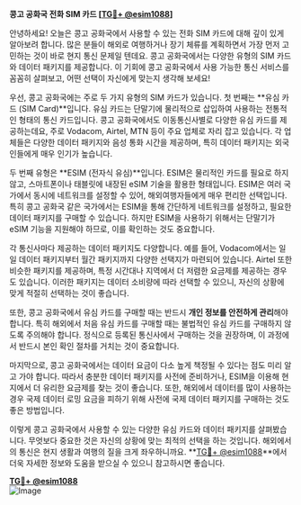 **콩고 공화국 전화 SIM 카드 [[TG💪+ @esim1088](https://t.me/s/esim1088)]**

안녕하세요! 오늘은 콩고 공화국에서 사용할 수 있는 전화 SIM 카드에 대해 깊이 있게 알아보려 합니다. 많은 분들이 해외로 여행하거나 장기 체류를 계획하면서 가장 먼저 고민하는 것이 바로 현지 통신 문제일 텐데요. 콩고 공화국에서는 다양한 유형의 SIM 카드와 데이터 패키지를 제공합니다. 이 기회에 콩고 공화국에서 사용 가능한 통신 서비스를 꼼꼼히 살펴보고, 어떤 선택이 자신에게 맞는지 생각해 보세요!

우선, 콩고 공화국에는 주로 두 가지 유형의 SIM 카드가 있습니다. 첫 번째는 **유심 카드 (SIM Card)**입니다. 유심 카드는 단말기에 물리적으로 삽입하여 사용하는 전통적인 형태의 통신 카드입니다. 콩고 공화국에서도 이동통신사별로 다양한 유심 카드를 제공하는데요, 주로 Vodacom, Airtel, MTN 등이 주요 업체로 자리 잡고 있습니다. 각 업체들은 다양한 데이터 패키지와 음성 통화 시간을 제공하며, 특히 데이터 패키지는 외국인들에게 매우 인기가 높습니다.

두 번째 유형은 **ESIM (전자식 유심)**입니다. ESIM은 물리적인 카드를 필요로 하지 않고, 스마트폰이나 태블릿에 내장된 eSIM 기술을 활용한 형태입니다. ESIM은 여러 국가에서 동시에 네트워크를 설정할 수 있어, 해외여행자들에게 매우 편리한 선택입니다. 특히 콩고 공화국 같은 국가에서는 ESIM을 통해 간단하게 네트워크를 설정하고, 필요한 데이터 패키지를 구매할 수 있습니다. 하지만 ESIM을 사용하기 위해서는 단말기가 eSIM 기능을 지원해야 하므로, 이를 확인하는 것도 중요합니다.

각 통신사마다 제공하는 데이터 패키지도 다양합니다. 예를 들어, Vodacom에서는 일일 데이터 패키지부터 월간 패키지까지 다양한 선택지가 마련되어 있습니다. Airtel 또한 비슷한 패키지를 제공하며, 특정 시간대나 지역에서 더 저렴한 요금제를 제공하는 경우도 있습니다. 이러한 패키지는 데이터 소비량에 따라 선택할 수 있으니, 자신의 상황에 맞게 적절히 선택하는 것이 좋습니다.

또한, 콩고 공화국에서 유심 카드를 구매할 때는 반드시 **개인 정보를 안전하게 관리**해야 합니다. 특히 해외에서 처음 유심 카드를 구매할 때는 불법적인 유심 카드를 구매하지 않도록 주의해야 합니다. 정식으로 등록된 통신사에서 구매하는 것을 권장하며, 이 과정에서 반드시 본인 확인 절차를 거치는 것이 중요합니다.

마지막으로, 콩고 공화국에서는 데이터 요금이 다소 높게 책정될 수 있다는 점도 미리 알고 가야 합니다. 따라서 충분한 데이터 패키지를 사전에 준비하거나, ESIM을 이용해 현지에서 더 유리한 요금제를 찾는 것이 좋습니다. 또한, 해외에서 데이터를 많이 사용하는 경우 국제 데이터 로밍 요금을 피하기 위해 사전에 국제 데이터 패키지를 구매하는 것도 좋은 방법입니다.

이렇게 콩고 공화국에서 사용할 수 있는 다양한 유심 카드와 데이터 패키지를 살펴봤습니다. 무엇보다 중요한 것은 자신의 상황에 맞는 최적의 선택을 하는 것입니다. 해외에서의 통신은 현지 생활과 여행의 질을 크게 좌우하니까요. **[TG💪+ @esim1088](https://t.me/s/esim1088)**에서 더욱 자세한 정보와 도움을 받으실 수 있으니 참고하시면 좋습니다.

**[TG💪+ @esim1088](https://t.me/s/esim1088)**  
![Image](https://i.postimg.cc/Y0z9fWf4/image.png)